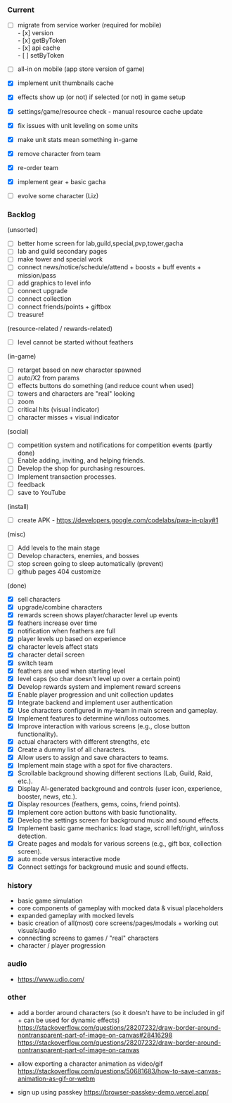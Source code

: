 ### Current

-   [ ] migrate from service worker (required for mobile)  
         - [x] version  
         - [x] getByToken  
         - [x] api cache  
         - [ ] setByToken
-   [ ] all-in on mobile (app store version of game)

-   [x] implement unit thumbnails cache
-   [x] effects show up (or not) if selected (or not) in game setup
-   [x] settings/game/resource check - manual resource cache update
-   [x] fix issues with unit leveling on some units
-   [x] make unit stats mean something in-game
-   [x] remove character from team
-   [x] re-order team
-   [x] implement gear + basic gacha
-   [ ] evolve some character (Liz)

### Backlog

(unsorted)

-   [ ] better home screen for lab,guild,special,pvp,tower,gacha
-   [ ] lab and guild secondary pages
-   [ ] make tower and special work
-   [ ] connect news/notice/schedule/attend + boosts + buff events +
        mission/pass
-   [ ] add graphics to level info
-   [ ] connect upgrade
-   [ ] connect collection
-   [ ] connect friends/points + giftbox
-   [ ] treasure!

(resource-related / rewards-related)

-   [ ] level cannot be started without feathers

(in-game)

-   [ ] retarget based on new character spawned
-   [ ] auto/X2 from params
-   [ ] effects buttons do something (and reduce count when used)
-   [ ] towers and characters are "real" looking
-   [ ] zoom
-   [ ] critical hits (visual indicator)
-   [ ] character misses + visual indicator

(social)

-   [ ] competition system and notifications for competition events (partly
        done)
-   [ ] Enable adding, inviting, and helping friends.
-   [ ] Develop the shop for purchasing resources.
-   [ ] Implement transaction processes.
-   [ ] feedback
-   [ ] save to YouTube

(install)

-   [ ] create APK - https://developers.google.com/codelabs/pwa-in-play#1

(misc)

-   [ ] Add levels to the main stage
-   [ ] Develop characters, enemies, and bosses
-   [ ] stop screen going to sleep automatically (prevent)
-   [ ] github pages 404 customize

(done)

-   [x] sell characters
-   [x] upgrade/combine characters
-   [x] rewards screen shows player/character level up events
-   [x] feathers increase over time
-   [x] notification when feathers are full
-   [x] player levels up based on experience
-   [x] character levels affect stats
-   [x] character detail screen
-   [x] switch team
-   [x] feathers are used when starting level
-   [x] level caps (so char doesn't level up over a certain point)
-   [x] Develop rewards system and implement reward screens
-   [x] Enable player progression and unit collection updates
-   [x] Integrate backend and implement user authentication
-   [x] Use characters configured in my-team in main screen and gameplay.
-   [x] Implement features to determine win/loss outcomes.
-   [x] Improve interaction with various screens (e.g., close button
        functionality).
-   [x] actual characters with different strengths, etc
-   [x] Create a dummy list of all characters.
-   [x] Allow users to assign and save characters to teams.
-   [x] Implement main stage with a spot for five characters.
-   [x] Scrollable background showing different sections (Lab, Guild, Raid,
        etc.).
-   [x] Display AI-generated background and controls (user icon, experience,
        booster, news, etc.).
-   [x] Display resources (feathers, gems, coins, friend points).
-   [x] Implement core action buttons with basic functionality.
-   [x] Develop the settings screen for background music and sound effects.
-   [x] Implement basic game mechanics: load stage, scroll left/right, win/loss
        detection.
-   [x] Create pages and modals for various screens (e.g., gift box, collection
        screen).
-   [x] auto mode versus interactive mode
-   [x] Connect settings for background music and sound effects.

### history

-   basic game simulation
-   core components of gameplay with mocked data & visual placeholders
-   expanded gameplay with mocked levels
-   basic creation of all(most) core screens/pages/modals + working out
    visuals/audio
-   connecting screens to games / "real" characters
-   character / player progression

### audio

-   https://www.udio.com/

### other

-   add a border around characters (so it doesn't have to be included in gif +
    can be used for dynamic effects)
    https://stackoverflow.com/questions/28207232/draw-border-around-nontransparent-part-of-image-on-canvas#28416298
    https://stackoverflow.com/questions/28207232/draw-border-around-nontransparent-part-of-image-on-canvas

-   allow exporting a character animation as video/gif
    https://stackoverflow.com/questions/50681683/how-to-save-canvas-animation-as-gif-or-webm

-   sign up using passkey https://browser-passkey-demo.vercel.app/
